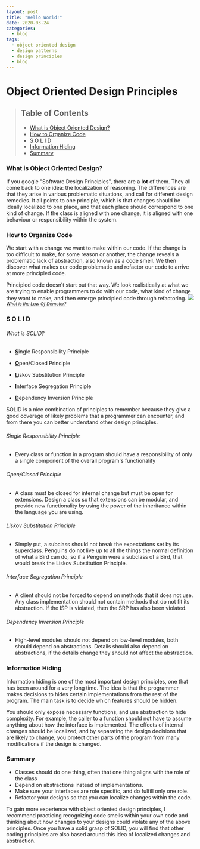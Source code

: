 ```yaml
---
layout: post
title: "Hello World!"
date: 2020-03-24
categories:
  - blog
tags:
  - object oriented design
  - design patterns
  - design principles
  - blog
---
```


# Object Oriented Design Principles

> ## Table of Contents
> 
> - [What is Object Oriented Design?](#intro)
> - [How to Organize Code](#organize)
> - [S O L I D](#solid)
> - [Information Hiding](#info-hide)
> - [Summary](#summary)

### <a name="intro"> What is Object Oriented Design? </a>

If you google "Software Design Principles", there are a **lot** of them. They all come back to one idea: the localization of reasoning. The differences are that they arise in various problematic situations, and call for different design remedies. It all points to one  principle, which is that changes should be ideally localized to one place, and that each place should correspond to one kind of change. If the class is aligned with one change, it is aligned with one behaviour or responsibility within the system.

### <a name="organize"> How to Organize Code </a>

We start with a change we want to make within our code. If the change is too difficult to make, for some reason or another, the change reveals a problematic lack of abstraction, also known as a code smell. We then discover what makes our code problematic and refactor our code to arrive at more principled code.

Principled code doesn’t start out that way. We look realistically at what we are trying to enable programmers to do with our code, what kind of change they want to make, and then emerge principled code through refactoring.
![](https://rohitbassi.me/images/organizecode.JPG)
<sub>*[What is the Law Of Demeter?](https://en.wikipedia.org/wiki/Law_of_Demeter)*</sub>

### <a name="solid"> S O L I D </a>
###### What is SOLID?
- <ins>**S**</ins>ingle Responsibility Principle

- <ins>**O**</ins>pen/Closed Principle

- <ins>**L**</ins>iskov Substitution Principle

- <ins>**I**</ins>nterface Segregation Principle

- <ins>**D**</ins>ependency Inversion Principle

SOLID is a nice combination of principles to remember because they give a good coverage of likely problems that a programmer can encounter, and from there you can better understand other design principles.

###### Single Responsibility Principle
- Every class or function in a program should have a responsibility of only a single component of the overall program's functionality

###### Open/Closed Principle
- A class must be closed for internal change but must be open for extensions. Design a class so that extensions can be modular, and provide new functionality by using the power of the inheritance within the language you are using.

###### Liskov Substitution Principle
- Simply put, a subclass should not break the expectations set by its superclass. Penguins do not live up to all the things the normal definition of what a Bird can do, so if a Penguin were a subclass of a Bird, that would break the Liskov Substitution Principle.

###### Interface Segregation Principle
- A client should not be forced to depend on methods that it does not use. Any class implementation should not contain methods that do not fit its abstraction. If the ISP is violated, then the SRP has also been violated.

###### Dependency Inversion Principle
- High-level modules should not depend on low-level modules, both should depend on abstractions. Details should also depend on abstractions, if the details change they should not affect the abstraction. 

### <a name="info-hide"> Information Hiding </a>

Information hiding is one of the most important design principles, one that has been around for a very long time. The idea is that the programmer makes decisions to hides certain implementations from the rest of the program. The main task is to decide which features should be hidden.

You should only expose necessary functions, and use abstraction to hide complexity. For example, the caller to a function should not have to assume anything about how the interface is implemented. The effects of internal changes should be localized, and by separating the design decisions that are likely to change, you protect other parts of the program from many modifications if the design is changed.

### <a name="summary"> Summary </a>

- Classes should do one thing, often that one thing aligns with the role of the class
- Depend on abstractions instead of implementations.
- Make sure your interfaces are role specific, and do fulfill only one role.
- Refactor your designs so that you can localize changes within the code.


To gain more experience with object oriented design principles, I recommend practicing recognizing code smells within your own code and thinking about how changes to your designs could violate any of the above principles. Once you have a solid grasp of SOLID, you will find that other coding principles are also based around this idea of localized changes and abstraction.